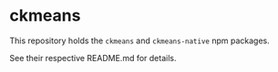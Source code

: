 # ckmeans

This repository holds the `ckmeans` and `ckmeans-native` npm packages.

See their respective README.md for details.